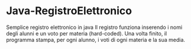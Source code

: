 # Java-RegistroElettronico
Semplice registro elettronico in java
Il registro funziona inserendo i nomi degli alunni e un voto per materia (hard-coded). Una volta finito, il programma stampa, per ogni alunno, i voti di ogni materia e la sua media.
